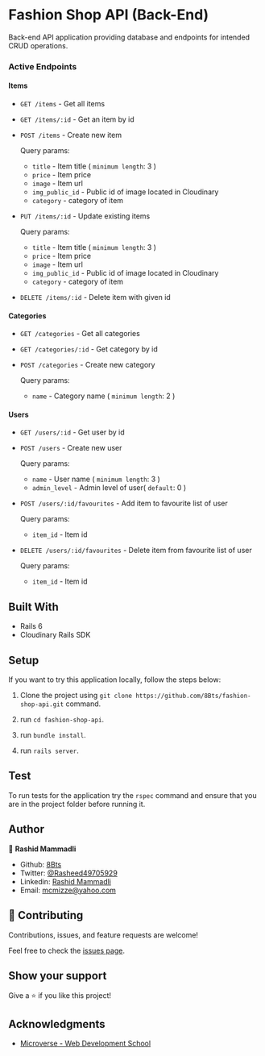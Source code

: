 # Fashion Shop API (Back-End)

 Back-end API application providing database and endpoints for intended CRUD operations.

### Active Endpoints

#### Items

- `GET /items` - Get all items

- `GET /items/:id` - Get an item by id

- `POST /items` - Create new item
   
   Query params:
   - `title` - Item title ( `minimum length`: 3 )
   - `price` - Item price
   - `image` - Item url
   - `img_public_id` - Public id of image located in Cloudinary
   - `category` - category of item  

- `PUT /items/:id` - Update existing items
   
   Query params:
   - `title` - Item title ( `minimum length`: 3 )
   - `price` - Item price
   - `image` - Item url
   - `img_public_id` - Public id of image located in Cloudinary
   - `category` - category of item

- `DELETE /items/:id` - Delete item with given id

#### Categories

- `GET /categories` - Get all categories

- `GET /categories/:id` - Get category by id

- `POST /categories` - Create new category
   
   Query params:
   - `name` - Category name ( `minimum length`: 2 )

#### Users

- `GET /users/:id` - Get user by id

- `POST /users` - Create new user
  
   Query params:
   - `name` - User name ( `minimum length`: 3 )
   - `admin_level` - Admin level of user( `default`: 0 )

- `POST /users/:id/favourites` - Add item to favourite list of user

   Query params:
   - `item_id` - Item id

- `DELETE /users/:id/favourites` - Delete item from favourite list of user

   Query params:
   - `item_id` - Item id


## Built With

- Rails 6
- Cloudinary Rails SDK

## Setup

  If you want to try this application locally, follow the steps below:

  1. Clone the project using `git clone https://github.com/8Bts/fashion-shop-api.git` command.

  2. run `cd fashion-shop-api`.

  3. run `bundle install`.

  4. run `rails server`.

## Test

  To run tests for the application try the `rspec` command and ensure that you are in the project folder before running it. 

## Author

👤 **Rashid Mammadli**

- Github: [8Bts](https://github.com/8Bts)
- Twitter: [@Rasheed49705929](https://twitter.com/Rasheed49705929)
- Linkedin: [Rashid Mammadli](https://www.linkedin.com/in/rashidmammadli/)
- Email: mcmizze@yahoo.com


## 🤝 Contributing

Contributions, issues, and feature requests are welcome!

Feel free to check the <a href="https://github.com/8Bts/fashion-shop-api/issues" target="_blank">issues page</a>.

## Show your support

Give a ⭐️ if you like this project!

## Acknowledgments

- [Microverse - Web Development School](https://www.microverse.org/)